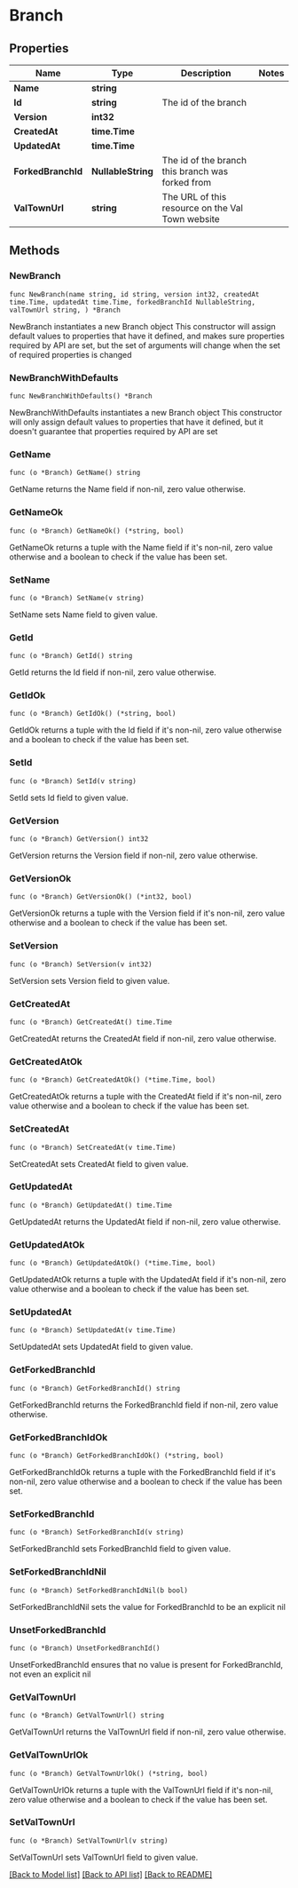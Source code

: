 # Branch

## Properties

Name | Type | Description | Notes
------------ | ------------- | ------------- | -------------
**Name** | **string** |  | 
**Id** | **string** | The id of the branch | 
**Version** | **int32** |  | 
**CreatedAt** | **time.Time** |  | 
**UpdatedAt** | **time.Time** |  | 
**ForkedBranchId** | **NullableString** | The id of the branch this branch was forked from | 
**ValTownUrl** | **string** | The URL of this resource on the Val Town website | 

## Methods

### NewBranch

`func NewBranch(name string, id string, version int32, createdAt time.Time, updatedAt time.Time, forkedBranchId NullableString, valTownUrl string, ) *Branch`

NewBranch instantiates a new Branch object
This constructor will assign default values to properties that have it defined,
and makes sure properties required by API are set, but the set of arguments
will change when the set of required properties is changed

### NewBranchWithDefaults

`func NewBranchWithDefaults() *Branch`

NewBranchWithDefaults instantiates a new Branch object
This constructor will only assign default values to properties that have it defined,
but it doesn't guarantee that properties required by API are set

### GetName

`func (o *Branch) GetName() string`

GetName returns the Name field if non-nil, zero value otherwise.

### GetNameOk

`func (o *Branch) GetNameOk() (*string, bool)`

GetNameOk returns a tuple with the Name field if it's non-nil, zero value otherwise
and a boolean to check if the value has been set.

### SetName

`func (o *Branch) SetName(v string)`

SetName sets Name field to given value.


### GetId

`func (o *Branch) GetId() string`

GetId returns the Id field if non-nil, zero value otherwise.

### GetIdOk

`func (o *Branch) GetIdOk() (*string, bool)`

GetIdOk returns a tuple with the Id field if it's non-nil, zero value otherwise
and a boolean to check if the value has been set.

### SetId

`func (o *Branch) SetId(v string)`

SetId sets Id field to given value.


### GetVersion

`func (o *Branch) GetVersion() int32`

GetVersion returns the Version field if non-nil, zero value otherwise.

### GetVersionOk

`func (o *Branch) GetVersionOk() (*int32, bool)`

GetVersionOk returns a tuple with the Version field if it's non-nil, zero value otherwise
and a boolean to check if the value has been set.

### SetVersion

`func (o *Branch) SetVersion(v int32)`

SetVersion sets Version field to given value.


### GetCreatedAt

`func (o *Branch) GetCreatedAt() time.Time`

GetCreatedAt returns the CreatedAt field if non-nil, zero value otherwise.

### GetCreatedAtOk

`func (o *Branch) GetCreatedAtOk() (*time.Time, bool)`

GetCreatedAtOk returns a tuple with the CreatedAt field if it's non-nil, zero value otherwise
and a boolean to check if the value has been set.

### SetCreatedAt

`func (o *Branch) SetCreatedAt(v time.Time)`

SetCreatedAt sets CreatedAt field to given value.


### GetUpdatedAt

`func (o *Branch) GetUpdatedAt() time.Time`

GetUpdatedAt returns the UpdatedAt field if non-nil, zero value otherwise.

### GetUpdatedAtOk

`func (o *Branch) GetUpdatedAtOk() (*time.Time, bool)`

GetUpdatedAtOk returns a tuple with the UpdatedAt field if it's non-nil, zero value otherwise
and a boolean to check if the value has been set.

### SetUpdatedAt

`func (o *Branch) SetUpdatedAt(v time.Time)`

SetUpdatedAt sets UpdatedAt field to given value.


### GetForkedBranchId

`func (o *Branch) GetForkedBranchId() string`

GetForkedBranchId returns the ForkedBranchId field if non-nil, zero value otherwise.

### GetForkedBranchIdOk

`func (o *Branch) GetForkedBranchIdOk() (*string, bool)`

GetForkedBranchIdOk returns a tuple with the ForkedBranchId field if it's non-nil, zero value otherwise
and a boolean to check if the value has been set.

### SetForkedBranchId

`func (o *Branch) SetForkedBranchId(v string)`

SetForkedBranchId sets ForkedBranchId field to given value.


### SetForkedBranchIdNil

`func (o *Branch) SetForkedBranchIdNil(b bool)`

 SetForkedBranchIdNil sets the value for ForkedBranchId to be an explicit nil

### UnsetForkedBranchId
`func (o *Branch) UnsetForkedBranchId()`

UnsetForkedBranchId ensures that no value is present for ForkedBranchId, not even an explicit nil
### GetValTownUrl

`func (o *Branch) GetValTownUrl() string`

GetValTownUrl returns the ValTownUrl field if non-nil, zero value otherwise.

### GetValTownUrlOk

`func (o *Branch) GetValTownUrlOk() (*string, bool)`

GetValTownUrlOk returns a tuple with the ValTownUrl field if it's non-nil, zero value otherwise
and a boolean to check if the value has been set.

### SetValTownUrl

`func (o *Branch) SetValTownUrl(v string)`

SetValTownUrl sets ValTownUrl field to given value.



[[Back to Model list]](../README.md#documentation-for-models) [[Back to API list]](../README.md#documentation-for-api-endpoints) [[Back to README]](../README.md)


